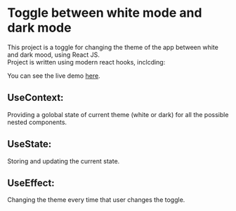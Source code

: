 # Toggle between white mode and dark mode

This project is a toggle for changing the theme of the app between white and dark mood, using React JS.   
Project is written using modern react hooks, inclcding:   
   
You can see the live demo [here](https://enchanting-melba-dc38f7.netlify.app/).   

## UseContext:

Providing a golobal state of current theme (white or dark) for all the possible nested components.  

## UseState:   
   
Storing and updating the current state.   

## UseEffect:
   
Changing the theme every time that user changes the toggle. 
